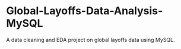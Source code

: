 # Global-Layoffs-Data-Analysis-MySQL
A data cleaning and EDA project on global layoffs data using MySQL.
